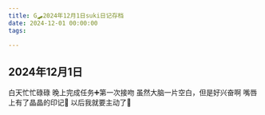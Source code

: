 ```yaml
---
title: G🛹2024年12月1日suki日记存档
date: 2024-12-01 00:00:00
tags:

---
```


## 2024年12月1日

白天忙忙碌碌
晚上完成任务➕第一次接吻
虽然大脑一片空白，但是好兴奋啊
嘴唇上有了晶晶的印记🥰
以后我就要主动了🥳
